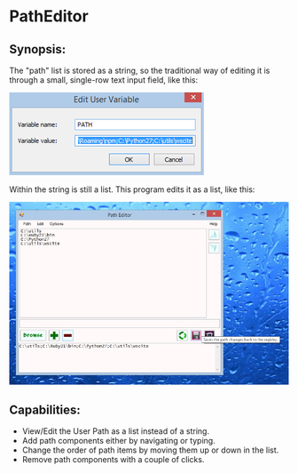 ﻿# PathEditor

## Synopsis:

The "path" list is stored as a string, so the traditional way of editing it is through a small, single-row text input field, like this:

![Screenshot of PathEditor](Screenshots/stock-edit-window.png)

Within the string is still a list.  This program edits it as a list, like this:

![Screenshot of PathEditor](Screenshots/screenshot.jpg)

## Capabilities:
* View/Edit the User Path as a list instead of a string.
* Add path components either by navigating or typing.
* Change the order of path items by moving them up or down in the list.
* Remove path components with a couple of clicks.

